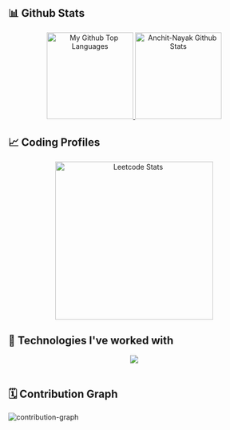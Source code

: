 ## 📊 Github Stats

<div align="center">
<span>
<a href="https://github.com/Anchit-Nayak" target="_blank">
<img height="173" src="https://github-readme-stats-redheadphone.vercel.app/api/top-langs/?username=Anchit-Nayak&layout=compact&langs_count=8&theme=github_dark&hide=SCSS,GLSL,GAP&border_color=404040" alt="My Github Top Languages" />
<img height="173" src="https://github-readme-stats-redheadphone.vercel.app/api?username=Anchit-Nayak&show_icons=true&count_private=true&theme=github_dark&border_color=404040" alt="Anchit-Nayak Github Stats" />
</a>
</span>
</div>



## 📈 Coding Profiles

<div align="center">
<a href="https://leetcode.com/" target="_blank">
<img height="316" src="https://leetcard.jacoblin.cool/?theme=dark&font=Ubuntu&cache=14400&ext=heatmap&sheets=https://gist.githubusercontent.com//5e715e284c89cace8f5fa09f7fb930b8/raw/ec0be570f114124b1a2156a660d67baa0ab5639d/leetcode_stats_card.css" alt=" Leetcode Stats"/>
</a>
</div>



## 🧩 Technologies I've worked with

<div align="center">
  <a href="https://skillicons.dev">
    <img width="full" src="https://skillicons.dev/icons?i=html,css,tailwind,js,ts,react,vite,prisma,postman,next,express,nodejs,redis,postgres,mongodb,docker,kubernetes,jenkins,vercel,aws,prometheus,grafana,cpp,vscode,bash,neovim,vim,git,github,linux" />
  </a>
</div>

<br/>

## 🗓️ Contribution Graph
![contribution-graph](https://github-readme-activity-graph.vercel.app/graph?username=anchit-nayak&bg_color=12111d&color=ffffff&line=1055e0&point=00ff11&area=true&hide_border=true)


